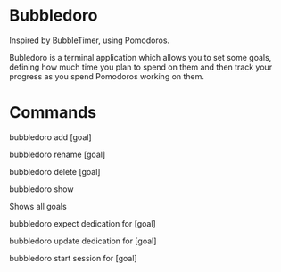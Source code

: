 Bubbledoro
==========

Inspired by BubbleTimer, using Pomodoros.

Bubledoro is a terminal application which allows you to set some goals, defining how much time you plan to spend on them and then track your progress as you spend Pomodoros working on them.

Commands 
========

bubbledoro add [goal] 

bubbledoro rename [goal]

bubbledoro delete [goal]

bubbledoro show 

  Shows all goals

bubbledoro expect dedication for [goal]

bubbledoro update dedication for [goal]

bubbledoro start session for [goal]
